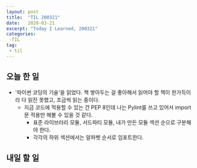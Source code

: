 ```yaml
---
layout: post
title:  "TIL 200321"
date:   2020-03-21
excerpt: "Today I Learned, 200321"
categories: 
 -TIL
tag:
 - til
---
```

## 오늘 한 일

* '파이썬 코딩의 기술'을 읽었다. 책 쌓아두는 걸 좋아해서 읽어야 할 책이 한가득이라 다 읽진 못했고, 조금씩 읽는 중이다.
    * 지금 코드에 적용할 수 있는 건 PEP 8인데 나는 Pylint를 쓰고 있어서 import문 적용만 해볼 수 있을 것 같다.
        * 표준 라이브러리 모듈, 서드파티 모듈, 내가 만든 모듈 섹션 순으로 구분해야 한다.
        * 각각의 하위 섹션에서는 알파벳 순서로 임포트한다.

## 내일 할 일